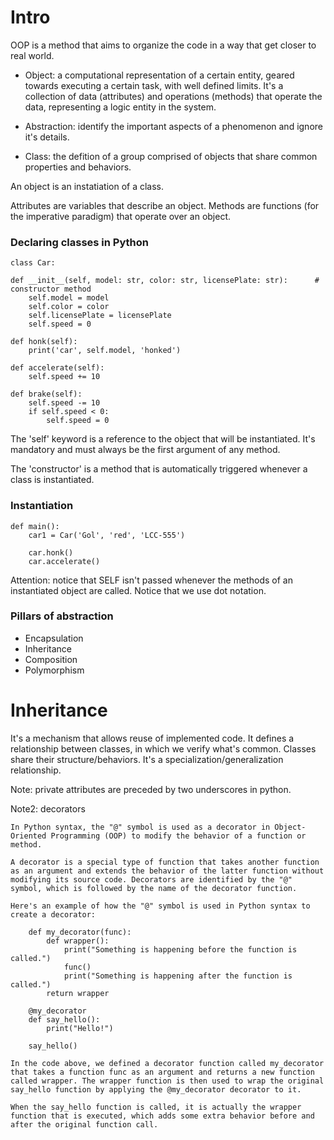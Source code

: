 
# Intro 

OOP is a method that aims to organize the code in a way that get closer to real world.

* Object: a computational representation of a certain entity, geared towards executing a certain task, with well defined limits. It's a collection of data (attributes) and operations (methods) that operate the data, representing a logic entity in the system.

* Abstraction: identify the important aspects of a phenomenon and ignore it's details.

* Class: the defition of a group comprised of objects that share common properties and behaviors. 

An object is an instatiation of a class.

Attributes are variables that describe an object. Methods are functions (for the imperative paradigm) that operate over an object.

### Declaring classes in Python

	class Car:

	def __init__(self, model: str, color: str, licensePlate: str):      # constructor method
		self.model = model
		self.color = color
		self.licensePlate = licensePlate
		self.speed = 0

	def honk(self):
		print('car', self.model, 'honked')

	def accelerate(self):
		self.speed += 10

	def brake(self):
		self.speed -= 10
		if self.speed < 0:
			self.speed = 0

The 'self' keyword is a reference to the object that will be instantiated. It's mandatory and must always be the first argument of any method.

The 'constructor' is a method that is automatically triggered whenever a class is instantiated.

### Instantiation

	def main():
		car1 = Car('Gol', 'red', 'LCC-555')

		car.honk()
		car.accelerate()

Attention: notice that SELF isn't passed whenever the methods of an instantiated object are called. Notice that we use dot notation.

### Pillars of abstraction

* Encapsulation
* Inheritance
* Composition
* Polymorphism

# Inheritance

It's a mechanism that allows reuse of implemented code. It defines a relationship between classes, in which we verify what's common.
Classes share their structure/behaviors. It's a specialization/generalization relationship.

Note: private attributes are preceded by two underscores in python.

Note2: decorators

	In Python syntax, the "@" symbol is used as a decorator in Object-Oriented Programming (OOP) to modify the behavior of a function or method.

	A decorator is a special type of function that takes another function as an argument and extends the behavior of the latter function without modifying its source code. Decorators are identified by the "@" symbol, which is followed by the name of the decorator function.

	Here's an example of how the "@" symbol is used in Python syntax to create a decorator:

		def my_decorator(func):
		    def wrapper():
		        print("Something is happening before the function is called.")
		        func()
		        print("Something is happening after the function is called.")
		    return wrapper

		@my_decorator
		def say_hello():
		    print("Hello!")

		say_hello()

	In the code above, we defined a decorator function called my_decorator that takes a function func as an argument and returns a new function called wrapper. The wrapper function is then used to wrap the original say_hello function by applying the @my_decorator decorator to it.

	When the say_hello function is called, it is actually the wrapper function that is executed, which adds some extra behavior before and after the original function call.




